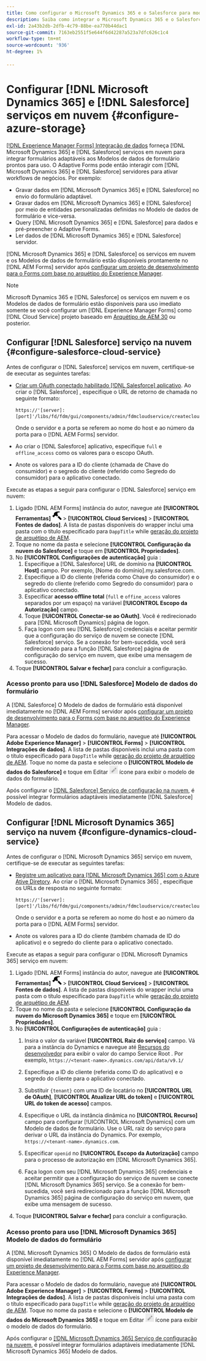 ```yaml
---
title: Como configurar o Microsoft Dynamics 365 e o Salesforce para modelos de dados de formulário prontos para uso para formulários adaptáveis?
description: Saiba como integrar o Microsoft Dynamics 365 e o Salesforce a formulários adaptáveis.
exl-id: 2a43b2db-2dfb-4c79-88be-ea770b44dac1
source-git-commit: 7163eb2551f5e644f6d42287a523a7dfc626c1c4
workflow-type: tm+mt
source-wordcount: '936'
ht-degree: 1%

---
```


# Configurar [!DNL Microsoft Dynamics 365] e [!DNL Salesforce] serviços em nuvem {#configure-azure-storage}

[[!DNL Experience Manager Forms] Integração de dados](data-integration.md) forneça [!DNL Microsoft Dynamics 365] e [!DNL Salesforce] serviços em nuvem para integrar formulários adaptáveis aos Modelos de dados de formulário prontos para uso. O Adaptive Forms pode então interagir com [!DNL Microsoft Dynamics 365] e [!DNL Salesforce] servidores para ativar workflows de negócios. Por exemplo:

* Gravar dados em [!DNL Microsoft Dynamics 365] e [!DNL Salesforce] no envio do formulário adaptável.
* Gravar dados em [!DNL Microsoft Dynamics 365] e [!DNL Salesforce] por meio de entidades personalizadas definidas no Modelo de dados de formulário e vice-versa.
* Query [!DNL Microsoft Dynamics 365] e [!DNL Salesforce] para dados e pré-preencher o Adaptive Forms.
* Ler dados de [!DNL Microsoft Dynamics 365] e [!DNL Salesforce] servidor.

[!DNL Microsoft Dynamics 365] e [!DNL Salesforce] os serviços em nuvem e os Modelos de dados de formulário estão disponíveis prontamente no [!DNL AEM Forms] servidor após [configurar um projeto de desenvolvimento para o Forms com base no arquétipo do Experience Manager](setup-local-development-environment.md##forms-cloud-service-local-development-environment).

>[!NOTE]
>
>Microsoft Dynamics 365 e [!DNL Salesforce] os serviços em nuvem e os Modelos de dados de formulário estão disponíveis para uso imediato somente se você configurar um [!DNL Experience Manager Forms] como [!DNL Cloud Service] projeto baseado em [Arquétipo de AEM 30](https://github.com/adobe/aem-project-archetype/releases/tag/aem-project-archetype-30) ou posterior.

## Configurar [!DNL Salesforce] serviço na nuvem {#configure-salesforce-cloud-service}

Antes de configurar o [!DNL Salesforce] serviços em nuvem, certifique-se de executar as seguintes tarefas:

* [Criar um OAuth conectado habilitado [!DNL Salesforce] aplicativo](https://help.salesforce.com/s/articleView?id=sf.connected_app_create_api_integration.htm&amp;type=5). Ao criar o [!DNL Salesforce] , especifique o URL de retorno de chamada no seguinte formato:

   ```
   https://'[server]:[port]'/libs/fd/fdm/gui/components/admin/fdmcloudservice/createcloudconfigwizard/cloudservices.html
   ```

   Onde o servidor e a porta se referem ao nome do host e ao número da porta para o [!DNL AEM Forms] servidor.

* Ao criar o [!DNL Salesforce] aplicativo, especifique `full` e `offline_access` como os valores para o escopo OAuth.

* Anote os valores para a ID do cliente (chamada de Chave do consumidor) e o segredo do cliente (referido como Segredo do consumidor) para o aplicativo conectado.

Execute as etapas a seguir para configurar o [!DNL Salesforce] serviço em nuvem:

1. Ligado [!DNL AEM Forms] instância do autor, navegue até **[!UICONTROL Ferramentas]** ![martelo](assets/hammer.png) > **[!UICONTROL Cloud Services]** > **[!UICONTROL Fontes de dados]**. A lista de pastas disponíveis do wrapper inclui uma pasta com o título especificado para `DappTitle`  while [geração do projeto de arquétipo de AEM](setup-local-development-environment.md##forms-cloud-service-local-development-environment).
1. Toque no nome da pasta e selecione **[!UICONTROL Configuração da nuvem do Salesforce]** e toque em **[!UICONTROL Propriedades]**.
1. No **[!UICONTROL Configurações de autenticação]** guia :
   1. Especifique a [!DNL Salesforce] URL de domínio na **[!UICONTROL Host]** campo. Por exemplo, [Nome do domínio].my.salesforce.com.
   1. Especifique a ID do cliente (referida como Chave do consumidor) e o segredo do cliente (referido como Segredo do consumidor) para o aplicativo conectado.
   1. Especificar **acesso offline total** (`full` e `offine_access` valores separados por um espaço) na variável **[!UICONTROL Escopo da Autorização]** campo.
   1. Toque **[!UICONTROL Conectar-se ao OAuth]**. Você é redirecionado para [!DNL Microsoft Dynamics] página de logon.
   1. Faça logon com seu [!DNL Salesforce] credenciais e aceitar permitir que a configuração do serviço de nuvem se conecte [!DNL Salesforce] serviço. Se a conexão for bem-sucedida, você será redirecionado para a função [!DNL Salesforce] página de configuração do serviço em nuvem, que exibe uma mensagem de sucesso.
1. Toque **[!UICONTROL Salvar e fechar]** para concluir a configuração.

### Acesso pronto para uso [!DNL Salesforce] Modelo de dados do formulário

A [!DNL Salesforce] O Modelo de dados de formulário está disponível imediatamente no [!DNL AEM Forms] servidor após [configurar um projeto de desenvolvimento para o Forms com base no arquétipo do Experience Manager](setup-local-development-environment.md##forms-cloud-service-local-development-environment).

Para acessar o Modelo de dados do formulário, navegue até **[!UICONTROL Adobe Experience Manager]** > **[!UICONTROL Forms]** > **[!UICONTROL Integrações de dados]**. A lista de pastas disponíveis inclui uma pasta com o título especificado para `DappTitle`  while [geração do projeto de arquétipo de AEM](setup-local-development-environment.md##forms-cloud-service-local-development-environment). Toque no nome da pasta e selecione o **[!UICONTROL Modelo de dados do Salesforce]** e toque em Editar ![Editar](assets/edit.png) ícone para exibir o modelo de dados do formulário.

Após configurar o [[!DNL Salesforce] Serviço de configuração na nuvem](#configure-salesforce-cloud-service), é possível integrar formulários adaptáveis imediatamente [!DNL Salesforce] Modelo de dados.

## Configurar [!DNL Microsoft Dynamics 365] serviço na nuvem {#configure-dynamics-cloud-service}

Antes de configurar o [!DNL Microsoft Dynamics 365] serviço em nuvem, certifique-se de executar as seguintes tarefas:

* [Registre um aplicativo para [!DNL Microsoft Dynamics 365] com o Azure Ative Diretory](https://docs.microsoft.com/en-us/powerapps/developer/data-platform/walkthrough-register-app-azure-active-directory). Ao criar o [!DNL Microsoft Dynamics 365] , especifique os URLs de resposta no seguinte formato:

   ```
   https://'[server]:[port]'/libs/fd/fdm/gui/components/admin/fdmcloudservice/createcloudconfigwizard/cloudservices.html
   ```

   Onde o servidor e a porta se referem ao nome do host e ao número da porta para o [!DNL AEM Forms] servidor.

* Anote os valores para a ID do cliente (também chamada de ID do aplicativo) e o segredo do cliente para o aplicativo conectado.

Execute as etapas a seguir para configurar o [!DNL Microsoft Dynamics 365] serviço em nuvem:

1. Ligado [!DNL AEM Forms] instância do autor, navegue até **[!UICONTROL Ferramentas]** ![martelo](assets/hammer.png) > **[!UICONTROL Cloud Services]** > **[!UICONTROL Fontes de dados]**. A lista de pastas disponíveis do wrapper inclui uma pasta com o título especificado para `DappTitle`  while [geração do projeto de arquétipo de AEM](setup-local-development-environment.md##forms-cloud-service-local-development-environment).
1. Toque no nome da pasta e selecione **[!UICONTROL Configuração da nuvem do Microsoft Dynamics 365]** e toque em **[!UICONTROL Propriedades]**.
1. No **[!UICONTROL Configurações de autenticação]** guia :
   1. Insira o valor da variável **[!UICONTROL Raiz do serviço]** campo. Vá para a instância do Dynamics e navegue até [Recursos do desenvolvedor](https://docs.microsoft.com/en-us/powerapps/developer/data-platform/view-download-developer-resources) para exibir o valor do campo Service Root . Por exemplo, `https://<tenant-name>.dynamics.com/api/data/v9.1/`
   1. Especifique a ID do cliente (referida como ID do aplicativo) e o segredo do cliente para o aplicativo conectado.
   1. Substituir `{tenant}` com uma ID de locatário no **[!UICONTROL URL de OAuth]**, **[!UICONTROL Atualizar URL do token]** e **[!UICONTROL URL do token de acesso]** campos.
   1. Especifique o URL da instância dinâmica no **[!UICONTROL Recurso]** campo para configurar [!UICONTROL Microsoft Dynamics] com um Modelo de dados de formulário. Use o URL raiz do serviço para derivar o URL da instância do Dynamics. Por exemplo, `https://<tenant-name>.dynamics.com`.

   1. Especificar `openid` no **[!UICONTROL Escopo da Autorização]** campo para o processo de autorização em [!DNL Microsoft Dynamics 365].
   1. Faça logon com seu [!DNL Microsoft Dynamics 365] credenciais e aceitar permitir que a configuração do serviço de nuvem se conecte [!DNL Microsoft Dynamics 365] serviço. Se a conexão for bem-sucedida, você será redirecionado para a função [!DNL Microsoft Dynamics 365] página de configuração do serviço em nuvem, que exibe uma mensagem de sucesso.
1. Toque **[!UICONTROL Salvar e fechar]** para concluir a configuração.

### Acesso pronto para uso [!DNL Microsoft Dynamics 365] Modelo de dados do formulário

A [!DNL Microsoft Dynamics 365] O Modelo de dados de formulário está disponível imediatamente no [!DNL AEM Forms] servidor após [configurar um projeto de desenvolvimento para o Forms com base no arquétipo do Experience Manager](setup-local-development-environment.md##forms-cloud-service-local-development-environment).

Para acessar o Modelo de dados do formulário, navegue até **[!UICONTROL Adobe Experience Manager]** > **[!UICONTROL Forms]** > **[!UICONTROL Integrações de dados]**. A lista de pastas disponíveis inclui uma pasta com o título especificado para `DappTitle`  while [geração do projeto de arquétipo de AEM](setup-local-development-environment.md##forms-cloud-service-local-development-environment). Toque no nome da pasta e selecione o **[!UICONTROL Modelo de dados do Microsoft Dynamics 365]** e toque em Editar ![Editar](assets/edit.png) ícone para exibir o modelo de dados do formulário.

Após configurar o [[!DNL Microsoft Dynamics 365] Serviço de configuração na nuvem](#configure-dynamics-cloud-service), é possível integrar formulários adaptáveis imediatamente [!DNL Microsoft Dynamics 365] Modelo de dados.

